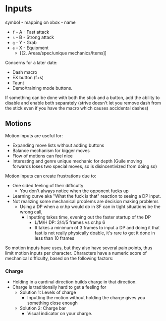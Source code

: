 # Inputs
symbol - mapping on xbox - name

- `f` - A - Fast attack
- `s` - B - Strong attack
- `g` - Y - Grab
- `e` - X - Equipment
	- [[2. Areas/spec/unique mechanics/Items]]

Concerns for a later date:
- Dash macro
- EX button (f+s)
- Taunt
- Demo/training mode buttons.

If something can be done with both the stick and a button, add the ability to disable and enable both separately (strive doesn't let you remove dash from the stick even if you have the macro which causes accidental dashes)

## Motions
Motion inputs are useful for:
- Expanding move lists without adding buttons
- Balance mechanism for bigger moves
- Flow of motions can feel nice
- Interesting and genre unique mechanic for depth (Guile moving forwards loses two special moves, so is disincentivized from doing so)

Motion inputs can create frustrations due to:
- One sided feeling of their difficulty
  - You don't always notice when the opponent fucks up
- Learning curve aka "What the fuck is that" reaction to seeing a DP input.
- Not realizing some mechanical problems are decision making problems
  - Using a DP when a cr.hp would do in SF can in tight situations be the wrong call,
    - Inputting takes time, evening out the faster startup of the DP
      - L/M/H DP: 3/4/5 frames vs cr.hp 6
      - It takes a minimum of 3 frames to input a DP and doing it that fast is not really physically doable, it's rare to get it done in less than 10 frames

So motion inputs have uses, but they also have several pain points, thus limit motion inputs per character. Characters have a numeric score of mechanical difficulty, based on the following factors:

### Charge
- Holding in a cardinal direction builds charge in that direction.
- Charge is traditionally hard to get a feeling for
	- Solution 1: Levels of charge
		- Inputting the motion without holding the charge gives you something close enough
	- Solution 2: Charge bar
		- Visual indicator on your charge.

